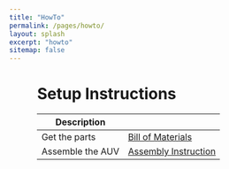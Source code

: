 ```yaml
---
title: "HowTo"
permalink: /pages/howto/
layout: splash
excerpt: "howto"
sitemap: false
---
```

<div style="margin-left:10%; margin-right:10%; text-align: justify">
<h1>Setup Instructions</h1>
</div>


<div style="margin-left:10%; margin-right:10%; text-align: justify">
<table>
  <thead>
    <tr>
      <th>Description</th>
      <th>&#160;</th>
    </tr>
  </thead>
  <tbody>
    <tr>
      <td>Get the parts</td>
      <td><a href="https://github.com/EugenSol/FirmwareBeta" class="btn btn--warning" target="_blank">Bill of Materials</a></td>
    </tr>
    <tr>
      <td>Assemble the AUV</td>
      <td><a href="https://github.com/EugenSol/FirmwareBeta" class="btn btn--warning" target="_blank">Assembly Instruction</a></td>
    </tr>
  </tbody>
</table>
</div>


